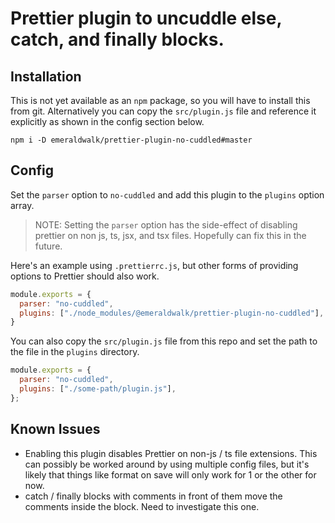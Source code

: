 # Prettier plugin to uncuddle else, catch, and finally blocks.

## Installation
This is not yet available as an `npm` package, so you will have to install
this from git. Alternatively you can copy the `src/plugin.js` file and reference
it explicitly as shown in the config section below.

```
npm i -D emeraldwalk/prettier-plugin-no-cuddled#master
```

## Config
Set the `parser` option to `no-cuddled` and add this plugin to the `plugins` option array.

> NOTE: Setting the `parser` option has the side-effect of disabling prettier on non js, ts, jsx, and tsx files. Hopefully can fix this in the future.

Here's an example using `.prettierrc.js`, but other forms of providing options to Prettier should also work.

```javascript
module.exports = {
  parser: "no-cuddled",
  plugins: ["./node_modules/@emeraldwalk/prettier-plugin-no-cuddled"],
}
```

You can also copy the `src/plugin.js` file from this repo and set
the path to the file in the `plugins` directory.

```javascript
module.exports = {
  parser: "no-cuddled",
  plugins: ["./some-path/plugin.js"],
};
```

## Known Issues
* Enabling this plugin disables Prettier on non-js / ts file extensions. This can possibly be worked around by using multiple config files, but it's likely that things like format on save will only work for 1 or the other for now.
* catch / finally blocks with comments in front of them move the comments inside the block. Need to investigate this one.